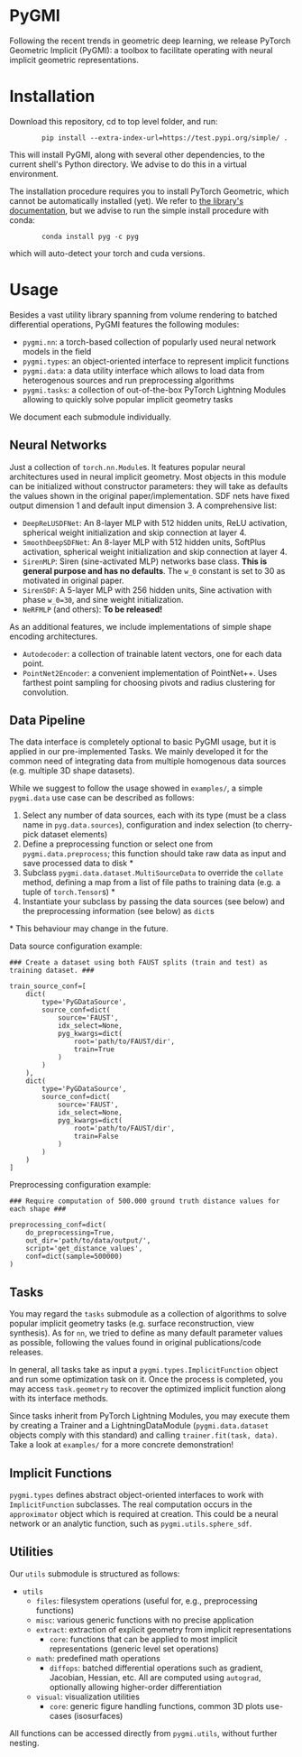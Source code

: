 # PyGMI

Following the recent trends in geometric deep learning, we release PyTorch Geometric Implicit (PyGMI): a toolbox to facilitate operating with neural implicit geometric representations. 

# Installation

Download this repository, cd to top level folder, and run:
```
        pip install --extra-index-url=https://test.pypi.org/simple/ .
```
This will install PyGMI, along with several other dependencies, to the current shell's Python directory. We advise to do this in a virtual environment.

The installation procedure requires you to install PyTorch Geometric, which cannot be automatically installed (yet).
We refer to [the library's documentation](https://pytorch-geometric.readthedocs.io/en/latest/notes/installation.html), 
but we advise to run the simple install procedure with conda:
```
        conda install pyg -c pyg
```
which will auto-detect your torch and cuda versions.



# Usage

Besides a vast utility library spanning from volume rendering to batched differential operations, PyGMI features the following modules:

* `pygmi.nn`: a torch-based collection of popularly used neural network models in the field
* `pygmi.types`: an object-oriented interface to represent implicit functions
* `pygmi.data`: a data utility interface which allows to load data from heterogenous sources and run preprocessing algorithms
* `pygmi.tasks`: a collection of out-of-the-box PyTorch Lightning Modules allowing to quickly solve popular implicit geometry tasks

We document each submodule individually.

## Neural Networks

Just a collection of `torch.nn.Module`s. It features popular neural architectures used in neural implicit geometry. Most objects in this module can be initialized without constructor parameters: they will take as defaults the values shown in the original paper/implementation. SDF nets have fixed output dimension 1 and default input dimension 3. A comprehensive list:

* `DeepReLUSDFNet`: An 8-layer MLP with 512 hidden units, ReLU activation, spherical weight initialization and skip connection at layer 4. 
* `SmoothDeepSDFNet`: An 8-layer MLP with 512 hidden units, SoftPlus activation, spherical weight initialization and skip connection at layer 4. 
* `SirenMLP`: Siren (sine-activated MLP) networks base class. __This is general purpose and has no defaults__. The `w_0` constant is set to 30 as motivated in original paper.
* `SirenSDF`: A 5-layer MLP with 256 hidden units, Sine activation with phase `w_0=30`, and sine weight initialization.
* `NeRFMLP` (and others): **To be released!**

As an additional features, we include implementations of simple shape encoding architectures.

* `Autodecoder`: a collection of trainable latent vectors, one for each data point.
* `PointNet2Encoder`: a convenient implementation of PointNet++. Uses farthest point sampling for choosing pivots and radius clustering for convolution.


## Data Pipeline

The data interface is completely optional to basic PyGMI usage, but it is applied in our pre-implemented Tasks. We mainly developed it for the common need of integrating data from multiple homogenous data sources (e.g. multiple 3D shape datasets).

While we suggest to follow the usage showed in `examples/`, a simple `pygmi.data` use case can be described as follows:

1. Select any number of data sources, each with its type (must be a class name in `pyg.data.sources`), configuration and index selection (to cherry-pick dataset elements)
2. Define a preprocessing function or select one from `pygmi.data.preprocess`; this function should take raw data as input and save processed data to disk *
3. Subclass `pygmi.data.dataset.MultiSourceData` to override the `collate` method, defining a map from a list of file paths to training data (e.g. a tuple of `torch.Tensor`s) *
4. Instantiate your subclass by passing the data sources (see below) and the preprocessing information (see below) as `dict`s


\* This behaviour may change in the future.


Data source configuration example:
```
### Create a dataset using both FAUST splits (train and test) as training dataset. ###

train_source_conf=[
    dict(
        type='PyGDataSource',
        source_conf=dict(
            source='FAUST',
            idx_select=None,
            pyg_kwargs=dict(
                root='path/to/FAUST/dir',
                train=True
            )
        )
    ),
    dict(
        type='PyGDataSource',
        source_conf=dict(
            source='FAUST',
            idx_select=None,
            pyg_kwargs=dict(
                root='path/to/FAUST/dir',
                train=False
            )
        )
    )  
]
```

Preprocessing configuration example:
```
### Require computation of 500.000 ground truth distance values for each shape ###

preprocessing_conf=dict(
    do_preprocessing=True,
    out_dir='path/to/data/output/',
    script='get_distance_values',
    conf=dict(sample=500000)
)
```


## Tasks

You may regard the `tasks` submodule as a collection of algorithms to solve popular implicit geometry tasks (e.g. surface reconstruction, view synthesis). 
As for `nn`, we tried to define as many default parameter values as possible, following the values found in original publications/code releases.

In general, all tasks take as input a `pygmi.types.ImplicitFunction` object and run some optimization task on it. Once the process is completed, you may access
`task.geometry` to recover the optimized implicit function along with its interface methods. 

Since tasks inherit from PyTorch Lightning Modules, you may execute them by creating a Trainer and a LightningDataModule (`pygmi.data.dataset` objects comply with this standard)
and calling `trainer.fit(task, data)`. Take a look at `examples/` for a more concrete demonstration!


## Implicit Functions

`pygmi.types` defines abstract object-oriented interfaces to work with `ImplicitFunction` subclasses. The real computation occurs in the `approximator` object which
is required at creation. This could be a neural network or an analytic function, such as `pygmi.utils.sphere_sdf`. 



## Utilities

Our `utils` submodule is structured as follows:

* `utils`
    * `files`: filesystem operations (useful for, e.g., preprocessing functions)
    * `misc`: various generic functions with no precise application
    * `extract`: extraction of explicit geometry from implicit representations
        * `core`: functions that can be applied to most implicit representations (generic level set operations)
    * `math`: predefined math operations
        * `diffops`: batched differential operations such as gradient, Jacobian, Hessian, etc. All are computed using `autograd`, optionally allowing higher-order differentiation
    * `visual`: visualization utilities
        * `core`: generic figure handling functions, common 3D plots use-cases (isosurfaces)

All functions can be accessed directly from `pygmi.utils`, without further nesting. 